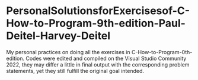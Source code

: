 # PersonalSolutionsforExercisesof-C-How-to-Program-9th-edition-Paul-Deitel-Harvey-Deitel
 My personal practices on doing all the exercises in C-How-to-Program-0th-edition. Codes were edited and compiled on the Visual Studio Community 2022, they may differ a little in final output with the corresponding problem statements, yet they still fulfill the original goal intended. 
